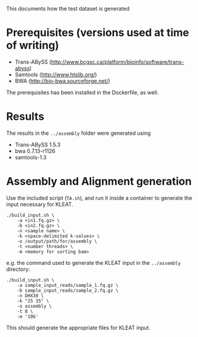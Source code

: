 This documents how the test dataset is generated

# Prerequisites (versions used at time of writing)

* Trans-ABySS (http://www.bcgsc.ca/platform/bioinfo/software/trans-abyss)
* Samtools (http://www.htslib.org/)
* BWA (http://bio-bwa.sourceforge.net/)
				
The prerequisites has been installed in the Dockerfile, as well.

# Results

The results in the `../assembly` folder were generated using

* Trans-ABySS 1.5.3
* bwa 0.7.13-r1126
* samtools-1.3

# Assembly and Alignment generation

Use the included script (`TA.sh`), and run it inside a container to generate
the input necessary for KLEAT.

```
./build_input.sh \
	-a <in1.fq.gz> \
	-b <in2.fq.gz> \
	-n <sample name> \
	-k <space-delimited k-values> \
	-o /output/path/for/assembly \
	-t <number threads> \
	-m <memory for sorting bam>
```

e.g. the command used to generate the KLEAT input in the `../assembly`
directory:

```
./build_input.sh \
    -a sample_input_reads/sample_1.fq.gz \
    -b sample_input_reads/sample_2.fq.gz \
    -n DHX30 \
    -k "25 35" \
    -o assembly \
    -t 8 \
    -m '10G'
```

This should generate the appropriate files for KLEAT input.

